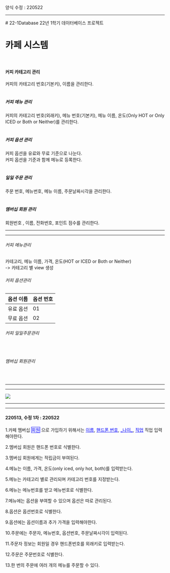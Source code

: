 양식 수정 : 220522
<hr>
# 22-1Database
22년 1학기 데이터베이스 프로젝트

<h1>카페 시스템</h1>
<br>
<h4>커피 카테고리 관리</h4>
커피의 카테고리 번호(기본키), 이름을 관리한다.<br>
<br>
<h5>커피 메뉴 관리</h5>
커피의 카테고리 번호(외래키), 메뉴 번호(기본키), 메뉴 이름, 온도(Only HOT or Only ICED or Both or Neither)를 관리한다.<br>
<br>
<h5>커피 옵션 관리</h5>
커피 옵션을 유료와 무료 기준으로 나눈다.<br>
커피 옵션을 기준과 함께 메뉴로 등록한다. <br>
<br>
<h5>일일 주문 관리</h5>
주문 번호, 메뉴번호, 메뉴 이름, 주문날짜시각을 관리한다.<br>
<br>
<h5>멤버십 회원 관리</h5>
회원번호 , 이름, 전화번호, 포인트 점수를 관리한다.<br>
<hr>
<hr>
<h6>커피 메뉴관리</h6>
<h7>카테고리, 메뉴 이름, 가격, 온도(HOT or ICED or Both or Neither)</h7>
<br>-> 카테고리 별 view 생성
<br>
<h6>커피 옵션관리</h6>
<table>
  <thead>
    <th>옵션 이름</th>
    <th>옵션 번호</th>
  </thead>
  <tbody>
    <tr>
      <td>유료 옵션</td>
      <td>01</td>
    </tr>
    <tr>
      <td>무료 옵션</td>
      <td>02</td>
    </tr>
  </tbody>
</table>
<h6>커피 일일주문관리</h6>
<br><h6>멤버십 회원관리</h6>
<br>
<hr>
<hr>
<img src="https://user-images.githubusercontent.com/69462861/161521731-15e61450-b19a-4882-b201-e6cbbb56dec7.png"></img>
<hr>
<hr>
<h4>220513, 수정 1차 : 220522</h4>
<p>1.카페 멤버십 <span style="border: blue 1px solid;color: #0000FF;">회원</span>
    으로 가입하기 위해서는
    <span style="color: #0000FF; text-decoration: underline; text-decoration-color: #0000FF;">이름</span>,
    <span style="color: #0000FF; text-decoration: underline; text-decoration-color: #0000FF;">핸드폰 번호</span>,
    <span style="color: #0000FF; text-decoration: underline; text-decoration-color: #0000FF;">_나이_</span>,
    <span style="color: #0000FF; text-decoration: underline; text-decoration-color: #0000FF;">직업</span> 직업 입력해야한다.</p>
<p>2.멤버십 회원은 핸드폰 번호로 식별한다.</p>
<p>3.멤버십 회원에게는 적립금이 부여된다.</p>
<p>4.메뉴는 이름, 가격, 온도(only iced, only hot, both)를 입력받는다.</p>
<p>5.메뉴는 카테고리 별로 관리되며 카테고리 번호를 지정받는다.</p>
<p>6.메뉴는 메뉴번호를 받고 메뉴번호로 식별한다.</p>
<p>7.메뉴에는 옵션을 부여할 수 있으며 옵션은 따로 관리된다.</p>
<p>8.옵션은 옵션번호로 식별한다.</p>
<p>9.옵션에는 옵션이름과 추가 가격을 입력해야한다.</p>
<p>10.주문에는 주문자, 메뉴번호, 옵션번호, 주문날짜시각이 입력된다.</p>
<p>11.주문자 정보는 회원일 경우 핸드폰번호를 외래키로 입력받는다.</p>
<p>12.주문은 주문번호로 식별한다.</p>
<p>13.한 번의 주문에 여러 개의 메뉴를 주문할 수 있다.</p>
